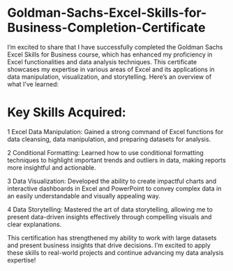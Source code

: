 # Goldman-Sachs-Excel-Skills-for-Business-Completion-Certificate

I’m excited to share that I have successfully completed the Goldman Sachs Excel Skills for Business course, which has enhanced my proficiency in Excel functionalities and data analysis techniques. This certificate showcases my expertise in various areas of Excel and its applications in data manipulation, visualization, and storytelling. Here’s an overview of what I’ve learned:

# Key Skills Acquired:

1 Excel Data Manipulation: Gained a strong command of Excel functions for data cleansing, data manipulation, and preparing datasets for analysis.

2 Conditional Formatting: Learned how to use conditional formatting techniques to highlight important trends and outliers in data, making reports more insightful and actionable.

3 Data Visualization: Developed the ability to create impactful charts and interactive dashboards in Excel and PowerPoint to convey complex data in an easily understandable and visually appealing way.

4 Data Storytelling: Mastered the art of data storytelling, allowing me to present data-driven insights effectively through compelling visuals and clear explanations.

 This certification has strengthened my ability to work with large datasets and present business insights that drive decisions. I’m excited to apply these skills to real-world projects and continue advancing my 
 data analysis expertise!
